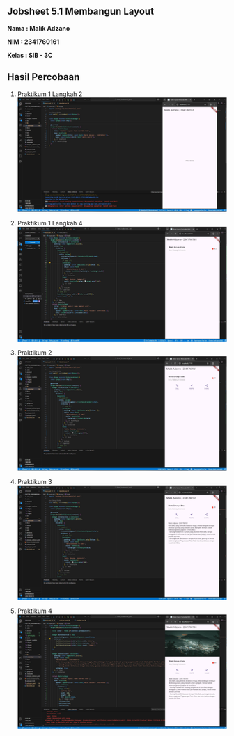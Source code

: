 ## Jobsheet 5.1 Membangun Layout

**Nama  : Malik Adzano**

**NIM   : 2341760161**

**Kelas : SIB - 3C**

## Hasil Percobaan

1. Praktikum 1 Langkah 2
![Screenshot layout_flutter](images/readme/01.jpg)

2. Praktikum 1 Langkah 4
![Screenshot layout_flutter](images/readme/02.jpg)

3. Praktikum 2 
![Screenshot layout_flutter](images/readme/03.jpg)

4. Praktikum 3
![Screenshot layout_flutter](images/readme/04.jpg)

5. Praktikum 4
![Screenshot layout_flutter](images/readme/05.jpg)